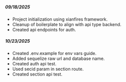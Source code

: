 ##### 09/18/2025
 - Project initialization using xianfires framework.
 - Cleanup of boilerplate to align with api type backend.
 - Created api endpoints for auth.

##### 10/23/2025
 - Created .env.example for env vars guide.
 - Added sequelize raw url and database name.
 - Created auth api test.
 - Used secid param in section route.
 - Created section api test.